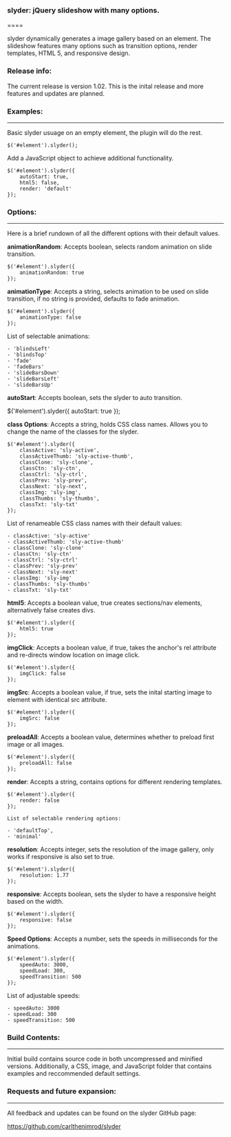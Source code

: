 ### slyder: jQuery slideshow with many options.
====

slyder dynamically generates a image gallery based on an element. The slideshow features many options such as transition options, render templates, HTML 5, and responsive design.


### Release info:

The current release is version 1.02. This is the inital release and more features and updates are planned.


### Examples:
----

Basic slyder usuage on an empty element, the plugin will do the rest.

	$('#element').slyder();

Add a JavaScript object to achieve additional functionality.

	$('#element').slyder({
		autoStart: true,
		html5: false,
		render: 'default'
	});


### Options:
----

Here is a brief rundown of all the different options with their default values.

**animationRandom**: Accepts boolean, selects random animation on slide transition.

	$('#element').slyder({
		animationRandom: true
	});

**animationType**: Accepts a string, selects animation to be used on slide transition, if no string is provided, defaults to fade animation.

	$('#element').slyder({
		animationType: false
	});

List of selectable animations:

	- 'blindsLeft'
	- 'blindsTop'
	- 'fade'
	- 'fadeBars'
	- 'slideBarsDown'
	- 'slideBarsLeft'
	- 'slideBarsUp'

**autoStart**: Accepts boolean, sets the slyder to auto transition.

$('#element').slyder({
	autoStart: true
});

**class Options**: Accepts a string, holds CSS class names. Allows you to change the name of the classes for the slyder.

	$('#element').slyder({
		classActive: 'sly-active',
		classActiveThumb: 'sly-active-thumb',
		classClone: 'sly-clone',
		classCtn: 'sly-ctn',
		classCtrl: 'sly-ctrl',
		classPrev: 'sly-prev',
		classNext: 'sly-next',
		classImg: 'sly-img',
		classThumbs: 'sly-thumbs',
		classTxt: 'sly-txt'
	});

List of renameable CSS class names with their default values:

	- classActive: 'sly-active'
	- classActiveThumb: 'sly-active-thumb'
	- classClone: 'sly-clone'
	- classCtn: 'sly-ctn'
	- classCtrl: 'sly-ctrl'
	- classPrev: 'sly-prev'
	- classNext: 'sly-next'
	- classImg: 'sly-img'
	- classThumbs: 'sly-thumbs'
	- classTxt: 'sly-txt'

**html5**: Accepts a boolean value, true creates sections/nav elements, alternatively false creates divs.

	$('#element').slyder({
		html5: true
	});

**imgClick**: Accepts a boolean value, if true, takes the anchor's rel attribute and re-directs window location on image click.

	$('#element').slyder({
		imgClick: false
	});

**imgSrc**: Accepts a boolean value, if true, sets the inital starting image to element with identical src attribute.

	$('#element').slyder({
		imgSrc: false
	});

**preloadAll**: Accepts a boolean value, determines whether to preload first image or all images.

	$('#element').slyder({
		preloadAll: false
	});

**render**: Accepts a string, contains options for different rendering templates.

	$('#element').slyder({
		render: false
	});

	List of selectable rendering options:

	- 'defaultTop',
	- 'minimal'

**resolution**: Accepts integer, sets the resolution of the image gallery, only works if responsive is also set to true.

	$('#element').slyder({
		resolution: 1.77
	});

**responsive**: Accepts boolean, sets the slyder to have a responsive height based on the width.

	$('#element').slyder({
		responsive: false
	});

**Speed Options**: Accepts a number, sets the speeds in milliseconds for the animations.

	$('#element').slyder({
		speedAuto: 3000,
		speedLoad: 300,
		speedTransition: 500
	});

List of adjustable speeds:

	- speedAuto: 3000
	- speedLoad: 300
	- speedTransition: 500

### Build Contents:
----
Initial build contains source code in both uncompressed and minified versions. Additionally, a CSS, image, and JavaScript folder that contains examples and reccommended default settings.


### Requests and future expansion:
----
All feedback and updates can be found on the slyder GitHub page:

https://github.com/carlthenimrod/slyder